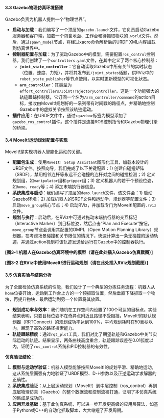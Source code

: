 #### **3.3 Gazebo物理仿真环境搭建**



Gazebo负责为机器人提供一个“物理世界”。

- **启动与加载**：我们编写了一个顶层的`gazebo.launch`文件，它负责启动Gazebo服务器和客户端，加载一个包含地面、工作台和待抓取物块的`.world`文件。然后，通过`spawn_model`节点，将经过xacro命令解析后的URDF XML内容加载到仿真世界中。
- **控制器配置与加载**：为了驱动Gazebo中的模型，需要配置`ros_control`控制器。我们创建了一个`controllers.yaml`文件，在其中定义了两个核心控制器：
  - **`joint_state_controller`**：它自动读取Gazebo中所有关节的实时状态（位置、速度、力矩），并将其发布到`/joint_states`话题，供RViz中的`robot_state_publisher`等节点使用，以实时更新模型的可视化状态。
  - **`arm_controller`**：其类型为`effort_controllers/JointTrajectoryController`。这是一个功能强大的轨迹跟踪控制器，它订阅一个名为`/arm_controller/command`的action目标，接收由MoveIt!规划好的一系列带有时间戳的路径点，并精确地控制Gazebo中的虚拟关节按照该轨迹运动。
- **插件应用**：在URDF文件中，通过`<gazebo>`标签为模型添加了`gazebo_ros_control`插件。这个插件是连接ROS控制指令和Gazebo物理引擎的桥梁。



#### **3.4 MoveIt!运动规划配置与实现**



MoveIt!是实现机器人智能化运动的关键。

- **配置包生成**：使用`MoveIt! Setup Assistant`图形化工具，加载本设计的URDF文件。按照向导，我们完成了以下关键配置：1) 创建自碰撞矩阵（SRDF），禁用相邻连杆等永远不会碰撞的连杆对之间的碰撞检测；2) 定义规划组，如`manipulator`组和`gripper`组；3) 定义机器人的若干个预设位姿，如`home`、`ready`等；4) 添加末端执行器信息。
- **系统集成与启动**：我们编写了顶层的`demo.launch`文件，该文件会：1) 启动Gazebo环境；2) 加载机器人的SRDF文件和运动学、规划器等配置文件；3) 启动`move_group`核心节点；4) 启动RViz，并加载专门为MoveIt!配置的`.rviz`文件。
- **规划与执行**：启动后，在RViz中可通过拖动末端执行器的交互标记（Interactive Marker）到目标位姿，然后点击“Plan and Execute”按钮。`move_group`节点会调用其配置的OMPL（Open Motion Planning Library）规划器，在考虑场景碰撞和关节限位的情况下，快速计算出一条无碰撞的运动轨迹，并通过action机制将该轨迹发送给运行在Gazebo中的控制器执行。

**[图3-1 机器人在Gazebo仿真环境中的模型（请在此处插入Gazebo仿真截图）]**

**[图3-2 在RViz中使用MoveIt!进行运动规划（请在此处插入RViz规划截图）]**
#### **3.5 仿真实验与结果分析**



为了全面检验仿真系统的性能，我们设计了一个典型的分拣任务流程：机器人从`home`位姿开始，运动到工作台上方的一个预抓取位置，然后垂直下降抓取一个物块，再提升物块，最后运动到另一个位置将其放置。

- **规划成功率与效率**：我们随机在工作空间内设置了100个可达的目标点。实验结果表明，只要目标位姿不在奇异点附近且路径不受阻挡，MoveIt!的默认规划器（RRTConnect）的规划成功率达到100%，平均规划耗时在50毫秒以内，展现了高效的路径搜索能力。
- **轨迹跟踪精度**：通过`rqt_plot`工具，我们对比了期望轨迹和Gazebo中关节实际运动的轨迹。结果显示，两条曲线高度重合，轨迹跟踪误差在0.01弧度以内，证明了`ros_control`系统和PID控制器的有效性。

**仿真验证结论**：

1. **模型与运动学验证**：机器人模型能够按照MoveIt!的规划平滑、精确地运动，这从系统层面强有力地验证了URDF模型、D-H参数以及正逆运动学求解器的正确性。
2. **系统集成验证**：从上层运动规划（MoveIt!）到中层控制（ros_control）再到底层物理仿真（Gazebo）的整个数据流和控制流被打通，证明了本仿真系统的集成是成功的。
3. **应用开发基础**：基于此仿真系统，可以进一步开发更高级的应用层算法，如基于Python或C++的自动化抓取脚本，大大缩短了开发周期。